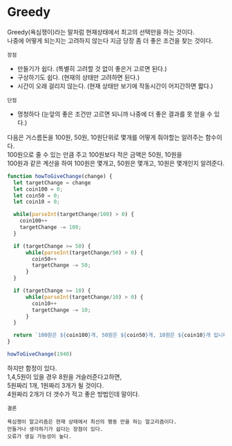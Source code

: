 # Greedy

Greedy(욕심쟁이)라는 말처럼 현재상태에서 최고의 선택만을 하는 것이다.<br/>
나중에 어떻게 되는지는 고려하지 않는다 지금 당장 좀 더 좋은 조건을 찾는 것이다.<br/>

`장점`

- 만들기가 쉽다. (특별히 고려할 것 없이 좋은거 고르면 된다.)
- 구상하기도 쉽다. (현재의 상태만 고려하면 된다.)
- 시간이 오래 걸리지 않는다. (현재 상태만 보기에 작동시간이 어지간하면 짧다.)


`단점`

- 멍청하다 (눈앞의 좋은 조건만 고르면 되니까 나중에 더 좋은 결과를 못 얻을 수 있다.)


다음은 거스름돈을 100원, 50원, 10원단위로 몇개를 어떻게 줘야할는 알려주는 함수이다.<br/>
100원으로 줄 수 있는 만큼 주고 100원보다 적은 금액은 50원, 10원을<br/>
100원과 같은 계산을 하여 100원은 몇개고, 50원은 몇개고, 10원은 몇개인지 알려준다.<br/>


```js
function howToGiveChange(change) {
  let targetChange = change
  let coin100 = 0;
  let coin50 = 0;
  let coin10 = 0;

  while(parseInt(targetChange/100) > 0) {
    coin100++
    targetChange -= 100;
  }

  if (targetChange >= 50) {
      while(parseInt(targetChange/50) > 0) {
        coin50++
        targetChange -= 50;
      }
  }

  if (targetChange >= 10) {
      while(parseInt(targetChange/10) > 0) {
        coin10++
        targetChange -= 10;
      }
  }

  return `100원은 ${coin100}개, 50원은 ${coin50}개, 10원은 ${coin10}개 입니다.`
}

howToGiveChange(1940)
```

하지만 함정이 있다.<br/>
1,4,5원이 있을 경우 8원을 거슬러준다고하면,<br/>
5원짜리 1개, 1원짜리 3개가 될 것이다.<br/>
4원짜리 2개가 더 갯수가 적고 좋은 방법인데 말이다.<br/>

`결론`

```
욕심쟁이 알고리즘은 현재 상태에서 최선의 행동 만을 하는 알고리즘이다.
만들거나 생각하기가 쉽다는 장점이 있다.
오류가 생길 가능성이 높다.
```